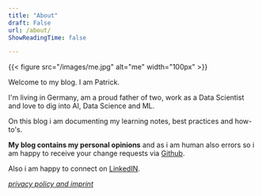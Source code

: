 ```yaml
---
title: "About"
draft: False
url: /about/
ShowReadingTime: false

---
```


{{< figure src="/images/me.jpg" alt="me" width="100px" >}}

Welcome to my blog. I am Patrick.

I'm living in Germany, am a proud father of two, work as a Data Scientist and love to dig into AI, Data Science and ML.

On this blog i am documenting my learning notes, best practices and how-to's. 

**My blog contains my personal opinions** and as i am human also errors so i am happy to receive your change requests via [Github](https://github.com/PatrickPT/patrickpt.github.io).

Also i am happy to connect on [LinkedIN](https://www.linkedin.com/in/patrickschnass/).

*[privacy policy and imprint](../gdpr)*


